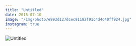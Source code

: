 ```yaml
---
title: "Untitled"
date: 2015-07-10
image: "/img/photo/e993d127dcec91182f91c4d4c40ff924.jpg"
instagram: true
---
```


![Untitled](/img/photo/e993d127dcec91182f91c4d4c40ff924.jpg)
